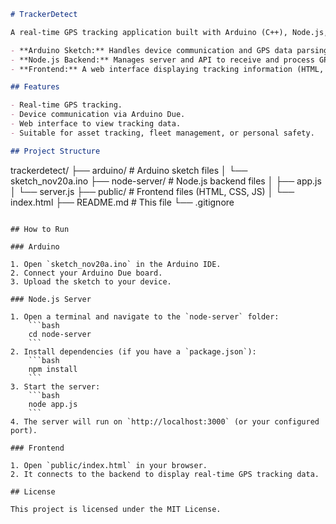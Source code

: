 ```markdown
# TrackerDetect

A real-time GPS tracking application built with Arduino (C++), Node.js, and a web frontend.

- **Arduino Sketch:** Handles device communication and GPS data parsing.
- **Node.js Backend:** Manages server and API to receive and process GPS data.
- **Frontend:** A web interface displaying tracking information (HTML, CSS, and JavaScript combined).

## Features

- Real-time GPS tracking.
- Device communication via Arduino Due.
- Web interface to view tracking data.
- Suitable for asset tracking, fleet management, or personal safety.

## Project Structure

```

trackerdetect/
├── arduino/              # Arduino sketch files
│   └── sketch\_nov20a.ino
├── node-server/          # Node.js backend files
│   ├── app.js
│   └── server.js
├── public/               # Frontend files (HTML, CSS, JS)
│   └── index.html
├── README.md             # This file
└── .gitignore

````

## How to Run

### Arduino

1. Open `sketch_nov20a.ino` in the Arduino IDE.
2. Connect your Arduino Due board.
3. Upload the sketch to your device.

### Node.js Server

1. Open a terminal and navigate to the `node-server` folder:
    ```bash
    cd node-server
    ```
2. Install dependencies (if you have a `package.json`):
    ```bash
    npm install
    ```
3. Start the server:
    ```bash
    node app.js
    ```
4. The server will run on `http://localhost:3000` (or your configured port).

### Frontend

1. Open `public/index.html` in your browser.
2. It connects to the backend to display real-time GPS tracking data.

## License

This project is licensed under the MIT License.
````
